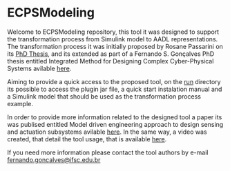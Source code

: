 # ECPSModeling

Welcome to ECPSModeling repository, this tool it was designed to support the transformation process from Simulink model to AADL representations. The transformation process it was initially proposed by Rosane Passarini on its [PhD Thesis](https://repositorio.ufsc.br/xmlui/handle/123456789/128784), and its extended as part of a Fernando S. Gonçalves PhD thesis entitled Integrated Method for Designing Complex Cyber-Physical Systems avilable [here](https://cister.isep.ipp.pt/docs/integrated_method_for_designing_complex_cyber_physical_systems/1452/).

Aiming to provide a quick access to the proposed tool, on the [run](https://github.com/fernandosgoncalves/ECPSModeling/tree/master/run/plugins) directory its possible to access the plugin jar file, a quick start instalation manual and a Simulink model that should be used as the transformation process example.

In order to provide more information related to the designed tool a paper its was publised entitled Model driven engineering approach to design sensing and actuation subsystems avilable [here](https://doi.org/10.1109/ETFA.2016.7733566). In the same way, a video was created, that detail the tool usage, that is available [here](https://youtu.be/hBwQ2tfLx1I).

If you need more information please contact the tool authors by e-mail fernando.goncalves@ifsc.edu.br
